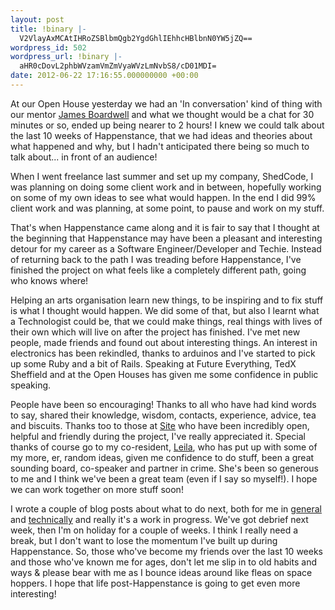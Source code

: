 ```yaml
---
layout: post
title: !binary |-
  V2VlayAxMCAtIHRoZSBlbmQgb2YgdGhlIEhhcHBlbnN0YW5jZQ==
wordpress_id: 502
wordpress_url: !binary |-
  aHR0cDovL2phbWVzamVmZmVyaWVzLmNvbS8/cD01MDI=
date: 2012-06-22 17:16:55.000000000 +00:00
---
```

At our Open House yesterday we had an 'In conversation' kind of thing with our mentor <a title="James B" href="http://twitter.com/jamesb">James Boardwell</a> and what we thought would be a chat for 30 minutes or so, ended up being nearer to 2 hours! I knew we could talk about the last 10 weeks of Happenstance, that we had ideas and theories about what happened and why, but I hadn't anticipated there being so much to talk about... in front of an audience!

When I went freelance last summer and set up my company, ShedCode, I was planning on doing some client work and in between, hopefully working on some of my own ideas to see what would happen. In the end I did 99% client work and was planning, at some point, to pause and work on my stuff.

That's when Happenstance came along and it is fair to say that I thought at the beginning that Happenstance may have been a pleasant and interesting detour for my career as a Software Engineer/Developer and Techie. Instead of returning back to the path I was treading before Happenstance, I've finished the project on what feels like a completely different path, going who knows where!

Helping an arts organisation learn new things, to be inspiring and to fix stuff is what I thought would happen. We did some of that, but also I learnt what a Technologist could be, that we could make things, real things with lives of their own which will live on after the project has finished. I've met new people, made friends and found out about interesting things. An interest in electronics has been rekindled, thanks to arduinos and I've started to pick up some Ruby and a bit of Rails. Speaking at Future Everything, TedX Sheffield and at the Open Houses has given me some confidence in public speaking.

People have been so encouraging! Thanks to all who have had kind words to say, shared their knowledge, wisdom, contacts, experience, advice, tea and biscuits. Thanks too to those at <a href="http://sitegallery.org">Site</a> who have been incredibly open, helpful and friendly during the project, I've really appreciated it. Special thanks of course go to my co-resident, <a href="http://finalbullet.com">Leila</a>, who has put up with some of my more, er, random ideas, given me confidence to do stuff, been a great sounding board, co-speaker and partner in crime. She's been so generous to me and I think we've been a great team (even if I say so myself!). I hope we can work together on more stuff soon!

I wrote a couple of blog posts about what to do next, both for me in <a href="http://jamesjefferies.com/2012/05/31/whatever-next/">general</a> and <a href="http://jamesjefferies.com/2012/06/15/whatever-next-the-technical-stuff/">technically</a> and really it's a work in progress. We've got debrief next week, then I'm on holiday for a couple of weeks. I think I really need a break, but I don't want to lose the momentum I've built up during Happenstance. So, those who've become my friends over the last 10 weeks and those who've known me for ages, don't let me slip in to old habits and ways &amp; please bear with me as I bounce ideas around like fleas on space hoppers. I hope that life post-Happenstance is going to get even more interesting!
